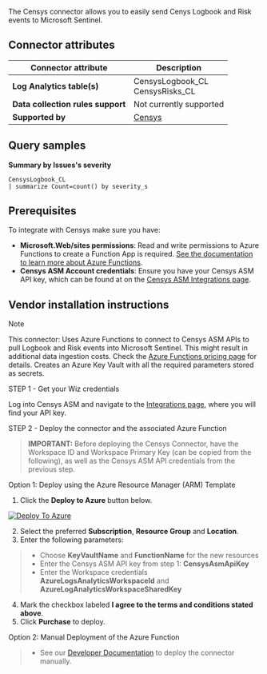 The Censys connector allows you to easily send Cenys Logbook and Risk events to Microsoft Sentinel.

## Connector attributes

| Connector attribute | Description |
| --- | --- |
| **Log Analytics table(s)** | CensysLogbook_CL<br/> CensysRisks_CL |
| **Data collection rules support** | Not currently supported |
| **Supported by** | [Censys](https://www.censys.com/) |

## Query samples

**Summary by Issues's severity**
   ```kusto
CensysLogbook_CL            
   | summarize Count=count() by severity_s
   ```

## Prerequisites

To integrate with Censys make sure you have: 

- **Microsoft.Web/sites permissions**: Read and write permissions to Azure Functions to create a Function App is required. [See the documentation to learn more about Azure Functions](/azure/azure-functions/).
- **Censys ASM Account credentials**: Ensure you have your Censys ASM API key, which can be found at on the [Censys ASM Integrations page](https://app.censys.io/integrations).

## Vendor installation instructions

> [!NOTE]
   >  This connector: Uses Azure Functions to connect to Censys ASM APIs to pull Logbook and Risk events into Microsoft Sentinel. This might result in additional data ingestion costs. Check the [Azure Functions pricing page](https://azure.microsoft.com/pricing/details/functions/) for details.
Creates an Azure Key Vault with all the required parameters stored as secrets.

STEP 1 - Get your Wiz credentials

Log into Censys ASM and navigate to the [Integrations page](https://app.censys.io/integrations), where you will find your API key.

STEP 2 - Deploy the connector and the associated Azure Function

>**IMPORTANT:** Before deploying the Censys Connector, have the Workspace ID and Workspace Primary Key (can be copied from the following), as well as the Censys ASM API credentials from the previous step.

Option 1: Deploy using the Azure Resource Manager (ARM) Template

1. Click the **Deploy to Azure** button below. 

<!-- 
  Deploy to Azure button
  ======================
  The final piece of the path for the Deploy to Azure link is the URL to the azuredeploy.json file (URL encoded).
  The link below points to the raw tip of that file in this repo.  This will need to be changed when the repo moves,
  and you may want to point it to a more stable version of the file to support periodic releases of a stable template.
-->
[![Deploy To Azure](https://aka.ms/deploytoazurebutton)](https://portal.azure.com/#create/Microsoft.Template/uri/https%3A%2F%2Fraw.githubusercontent.com%2FBobDickinson%2Fcensys-logbook-azure%2Fmain%2Fazuredeploy.json) 

2. Select the preferred **Subscription**, **Resource Group** and **Location**. 
3. Enter the following parameters: 
 >- Choose **KeyVaultName** and **FunctionName** for the new resources 
 >- Enter the Censys ASM API key from step 1: **CensysAsmApiKey**
 >- Enter the Workspace credentials **AzureLogsAnalyticsWorkspaceId** and **AzureLogAnalyticsWorkspaceSharedKey**
  
4. Mark the checkbox labeled **I agree to the terms and conditions stated above**. 
5. Click **Purchase** to deploy.

Option 2: Manual Deployment of the Azure Function

>- See our [Developer Documentation](DEV.md) to deploy the connector manually.
